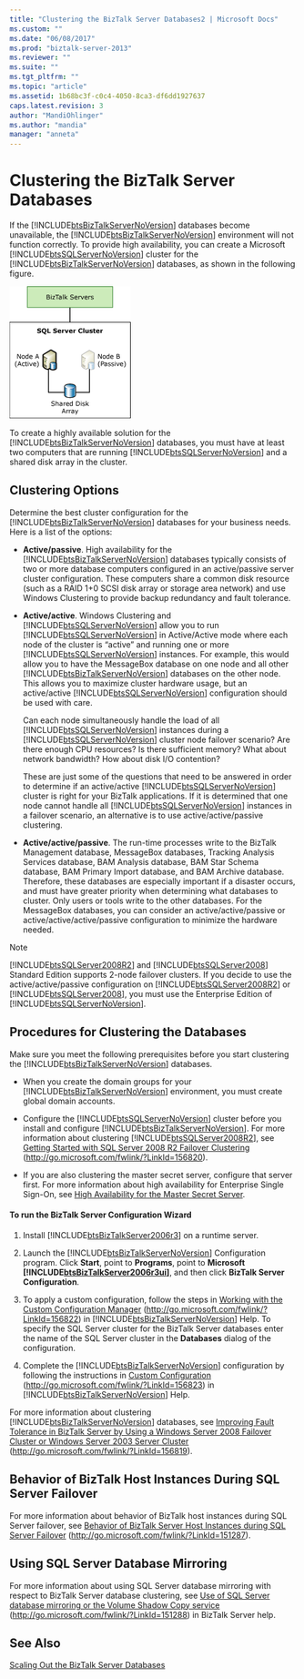 ```yaml
---
title: "Clustering the BizTalk Server Databases2 | Microsoft Docs"
ms.custom: ""
ms.date: "06/08/2017"
ms.prod: "biztalk-server-2013"
ms.reviewer: ""
ms.suite: ""
ms.tgt_pltfrm: ""
ms.topic: "article"
ms.assetid: 1b68bc3f-c0c4-4050-8ca3-df6dd1927637
caps.latest.revision: 3
author: "MandiOhlinger"
ms.author: "mandia"
manager: "anneta"
---
```

# Clustering the BizTalk Server Databases
If the [!INCLUDE[btsBizTalkServerNoVersion](../includes/btsbiztalkservernoversion-md.md)] databases become unavailable, the [!INCLUDE[btsBizTalkServerNoVersion](../includes/btsbiztalkservernoversion-md.md)] environment will not function correctly. To provide high availability, you can create a Microsoft [!INCLUDE[btsSQLServerNoVersion](../includes/btssqlservernoversion-md.md)] cluster for the [!INCLUDE[btsBizTalkServerNoVersion](../includes/btsbiztalkservernoversion-md.md)] databases, as shown in the following figure.  
  
 ![BizTalk Server Database Tier](../core/media/tdi-highava-sqlcluster.gif "TDI_HighAva_SQLCluster")  
  
 To create a highly available solution for the [!INCLUDE[btsBizTalkServerNoVersion](../includes/btsbiztalkservernoversion-md.md)] databases, you must have at least two computers that are running [!INCLUDE[btsSQLServerNoVersion](../includes/btssqlservernoversion-md.md)] and a shared disk array in the cluster.  
  
## Clustering Options  
 Determine the best cluster configuration for the [!INCLUDE[btsBizTalkServerNoVersion](../includes/btsbiztalkservernoversion-md.md)] databases for your business needs. Here is a list of the options:  
  
-   **Active/passive**. High availability for the [!INCLUDE[btsBizTalkServerNoVersion](../includes/btsbiztalkservernoversion-md.md)] databases typically consists of two or more database computers configured in an active/passive server cluster configuration. These computers share a common disk resource (such as a RAID 1+0 SCSI disk array or storage area network) and use Windows Clustering to provide backup redundancy and fault tolerance.  
  
-   **Active/active**. Windows Clustering and [!INCLUDE[btsSQLServerNoVersion](../includes/btssqlservernoversion-md.md)] allow you to run [!INCLUDE[btsSQLServerNoVersion](../includes/btssqlservernoversion-md.md)] in Active/Active mode where each node of the cluster is “active” and running one or more [!INCLUDE[btsSQLServerNoVersion](../includes/btssqlservernoversion-md.md)] instances. For example, this would allow you to have the MessageBox database on one node and all other [!INCLUDE[btsBizTalkServerNoVersion](../includes/btsbiztalkservernoversion-md.md)] databases on the other node. This allows you to maximize cluster hardware usage, but an active/active [!INCLUDE[btsSQLServerNoVersion](../includes/btssqlservernoversion-md.md)] configuration should be used with care.  
  
     Can each node simultaneously handle the load of all [!INCLUDE[btsSQLServerNoVersion](../includes/btssqlservernoversion-md.md)] instances during a [!INCLUDE[btsSQLServerNoVersion](../includes/btssqlservernoversion-md.md)] cluster node failover scenario? Are there enough CPU resources? Is there sufficient memory? What about network bandwidth? How about disk I/O contention?  
  
     These are just some of the questions that need to be answered in order to determine if an active/active [!INCLUDE[btsSQLServerNoVersion](../includes/btssqlservernoversion-md.md)] cluster is right for your BizTalk applications. If it is determined that one node cannot handle all [!INCLUDE[btsSQLServerNoVersion](../includes/btssqlservernoversion-md.md)] instances in a failover scenario, an alternative is to use active/active/passive clustering.  
  
-   **Active/active/passive**. The run-time processes write to the BizTalk Management database, MessageBox databases, Tracking Analysis Services database, BAM Analysis database, BAM Star Schema database, BAM Primary Import database, and BAM Archive database. Therefore, these databases are especially important if a disaster occurs, and must have greater priority when determining what databases to cluster. Only users or tools write to the other databases. For the MessageBox databases, you can consider an active/active/passive or active/active/active/passive configuration to minimize the hardware needed.  
  
> [!NOTE]  
>  [!INCLUDE[btsSQLServer2008R2](../includes/btssqlserver2008r2-md.md)] and [!INCLUDE[btsSQLServer2008](../includes/btssqlserver2008-md.md)] Standard Edition supports 2-node failover clusters. If you decide to use the active/active/passive configuration on [!INCLUDE[btsSQLServer2008R2](../includes/btssqlserver2008r2-md.md)] or [!INCLUDE[btsSQLServer2008](../includes/btssqlserver2008-md.md)], you must use the Enterprise Edition of [!INCLUDE[btsSQLServerNoVersion](../includes/btssqlservernoversion-md.md)].  
  
## Procedures for Clustering the Databases  
 Make sure you meet the following prerequisites before you start clustering the [!INCLUDE[btsBizTalkServerNoVersion](../includes/btsbiztalkservernoversion-md.md)] databases.  
  
-   When you create the domain groups for your [!INCLUDE[btsBizTalkServerNoVersion](../includes/btsbiztalkservernoversion-md.md)] environment, you must create global domain accounts.  
  
-   Configure the [!INCLUDE[btsSQLServerNoVersion](../includes/btssqlservernoversion-md.md)] cluster before you install and configure [!INCLUDE[btsBizTalkServerNoVersion](../includes/btsbiztalkservernoversion-md.md)]. For more information about clustering [!INCLUDE[btsSQLServer2008R2](../includes/btssqlserver2008r2-md.md)], see [Getting Started with SQL Server 2008 R2 Failover Clustering](http://go.microsoft.com/fwlink/?LinkId=156820) (http://go.microsoft.com/fwlink/?LinkId=156820).  
  
-   If you are also clustering the master secret server, configure that server first. For more information about high availability for Enterprise Single Sign-On, see [High Availability for the Master Secret Server](../technical-guides/high-availability-for-the-master-secret-server.md).  
  
#### To run the BizTalk Server Configuration Wizard  
  
1.  Install [!INCLUDE[btsBizTalkServer2006r3](../includes/btsbiztalkserver2006r3-md.md)] on a runtime server.  
  
2.  Launch the [!INCLUDE[btsBizTalkServerNoVersion](../includes/btsbiztalkservernoversion-md.md)] Configuration program. Click **Start**, point to **Programs**, point to **Microsoft [!INCLUDE[btsBizTalkServer2006r3ui](../includes/btsbiztalkserver2006r3ui-md.md)]**, and then click **BizTalk Server Configuration**.  
  
3.  To apply a custom configuration, follow the steps in [Working with the Custom Configuration Manager](http://go.microsoft.com/fwlink/?LinkId=156822) (http://go.microsoft.com/fwlink/?LinkId=156822) in [!INCLUDE[btsBizTalkServerNoVersion](../includes/btsbiztalkservernoversion-md.md)] Help. To specify the SQL Server cluster for the BizTalk Server databases enter the name of the SQL Server cluster in the **Databases** dialog of the configuration.  
  
4.  Complete the [!INCLUDE[btsBizTalkServerNoVersion](../includes/btsbiztalkservernoversion-md.md)] configuration by following the instructions in [Custom Configuration](http://go.microsoft.com/fwlink/?LinkId=156823) (http://go.microsoft.com/fwlink/?LinkId=156823) in [!INCLUDE[btsBizTalkServerNoVersion](../includes/btsbiztalkservernoversion-md.md)] Help.  
  
 For more information about clustering [!INCLUDE[btsBizTalkServerNoVersion](../includes/btsbiztalkservernoversion-md.md)] databases, see [Improving Fault Tolerance in BizTalk Server by Using a Windows Server 2008 Failover Cluster or Windows Server 2003 Server Cluster](http://go.microsoft.com/fwlink/?LinkId=156819) (http://go.microsoft.com/fwlink/?LinkId=156819).  
  
## Behavior of BizTalk Host Instances During SQL Server Failover  
 For more information about behavior of BizTalk host instances during SQL Server failover, see [Behavior of BizTalk Server Host Instances during SQL Server Failover](http://go.microsoft.com/fwlink/?LinkId=151287) (http://go.microsoft.com/fwlink/?LinkId=151287).  
  
## Using SQL Server Database Mirroring  
 For more information about using SQL Server database mirroring with respect to BizTalk Server database clustering, see [Use of SQL Server database mirroring or the Volume Shadow Copy service](http://go.microsoft.com/fwlink/?LinkId=151288) (http://go.microsoft.com/fwlink/?LinkId=151288) in BizTalk Server help.  
  
## See Also  
 [Scaling Out the BizTalk Server Databases](../technical-guides/scaling-out-the-biztalk-server-databases.md)